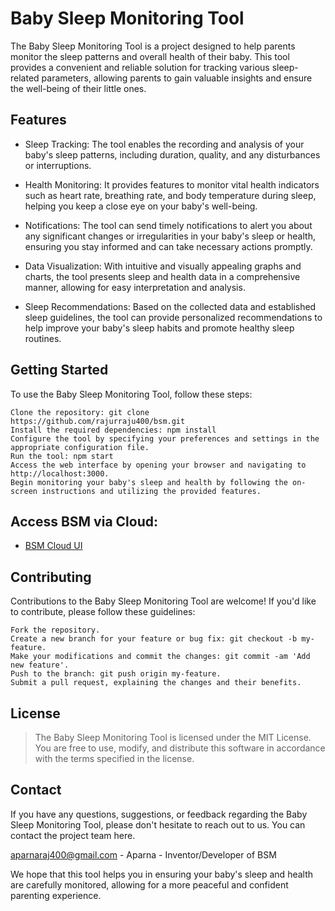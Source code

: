 

# Baby Sleep Monitoring Tool

The Baby Sleep Monitoring Tool is a project designed to help parents monitor the sleep patterns and overall health of their baby. This tool provides a convenient and reliable solution for tracking various sleep-related parameters, allowing parents to gain valuable insights and ensure the well-being of their little ones.

## Features

* Sleep Tracking: The tool enables the recording and analysis of your baby's sleep patterns, including duration, quality, and any disturbances or interruptions.

* Health Monitoring: It provides features to monitor vital health indicators such as heart rate, breathing rate, and body temperature during sleep, helping you keep a close eye on your baby's well-being.

* Notifications: The tool can send timely notifications to alert you about any significant changes or irregularities in your baby's sleep or health, ensuring you stay informed and can take necessary actions promptly.

* Data Visualization: With intuitive and visually appealing graphs and charts, the tool presents sleep and health data in a comprehensive manner, allowing for easy interpretation and analysis.

* Sleep Recommendations: Based on the collected data and established sleep guidelines, the tool can provide personalized recommendations to help improve your baby's sleep habits and promote healthy sleep routines.

## Getting Started
To use the Baby Sleep Monitoring Tool, follow these steps:
```
Clone the repository: git clone https://github.com/rajurraju400/bsm.git
Install the required dependencies: npm install
Configure the tool by specifying your preferences and settings in the appropriate configuration file.
Run the tool: npm start
Access the web interface by opening your browser and navigating to http://localhost:3000.
Begin monitoring your baby's sleep and health by following the on-screen instructions and utilizing the provided features.
```
## Access BSM via Cloud:

* [BSM Cloud UI](https://google.com)

## Contributing

Contributions to the Baby Sleep Monitoring Tool are welcome! If you'd like to contribute, please follow these guidelines:
```
Fork the repository.
Create a new branch for your feature or bug fix: git checkout -b my-feature.
Make your modifications and commit the changes: git commit -am 'Add new feature'.
Push to the branch: git push origin my-feature.
Submit a pull request, explaining the changes and their benefits.
```
## License
> The Baby Sleep Monitoring Tool is licensed under the MIT License. You are free to use, modify, and distribute this software in accordance with the terms specified in the license.

## Contact
If you have any questions, suggestions, or feedback regarding the Baby Sleep Monitoring Tool, please don't hesitate to reach out to us. You can contact the project team here.

aparnaraj400@gmail.com - Aparna - Inventor/Developer of BSM

We hope that this tool helps you in ensuring your baby's sleep and health are carefully monitored, allowing for a more peaceful and confident parenting experience.